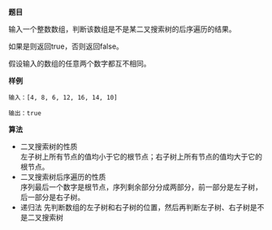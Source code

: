 **题目** 

输入一个整数数组，判断该数组是不是某二叉搜索树的后序遍历的结果。

如果是则返回true，否则返回false。

假设输入的数组的任意两个数字都互不相同。

**样例** 
```
输入：[4, 8, 6, 12, 16, 14, 10]

输出：true
```


**算法**


- 二叉搜索树的性质  
  左子树上所有节点的值均小于它的根节点；右子树上所有节点的值均大于它的根节点。
- 二叉搜索树后序遍历的性质  
  序列最后一个数字是根节点，序列剩余部分分成两部分，前一部分是左子树，后一部分是右子树。
- 递归法
  先判断数组的左子树和右子树的位置，然后再判断左子树、右子树是不是二叉搜索树
